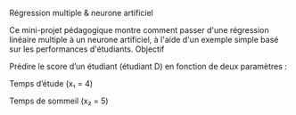 Régression multiple & neurone artificiel

Ce mini-projet pédagogique montre comment passer d'une régression linéaire multiple à un neurone artificiel, à l'aide d'un exemple simple basé sur les performances d'étudiants.
Objectif

Prédire le score d’un étudiant (étudiant D) en fonction de deux paramètres :

Temps d’étude (x₁ = 4)

Temps de sommeil (x₂ = 5)
